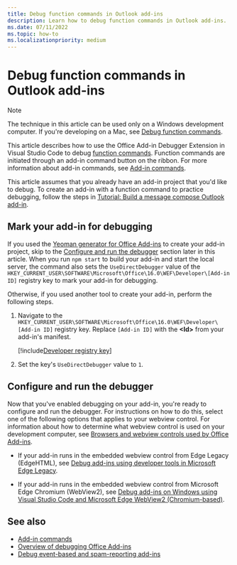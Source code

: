 ```yaml
---
title: Debug function commands in Outlook add-ins
description: Learn how to debug function commands in Outlook add-ins.
ms.date: 07/11/2022
ms.topic: how-to
ms.localizationpriority: medium
---
```


# Debug function commands in Outlook add-ins

> [!NOTE]
> The technique in this article can be used only on a Windows development computer. If you're developing on a Mac, see [Debug function commands](../testing/debug-function-command.md).

This article describes how to use the Office Add-in Debugger Extension in Visual Studio Code to debug [function commands](../design/add-in-commands.md#types-of-add-in-commands). Function commands are initiated through an add-in command button on the ribbon. For more information about add-in commands, see [Add-in commands](../design/add-in-commands.md).

This article assumes that you already have an add-in project that you'd like to debug. To create an add-in with a function command to practice debugging, follow the steps in [Tutorial: Build a message compose Outlook add-in](../tutorials/outlook-tutorial.md).

## Mark your add-in for debugging

If you used the [Yeoman generator for Office Add-ins](../develop/yeoman-generator-overview.md) to create your add-in project, skip to the [Configure and run the debugger](#configure-and-run-the-debugger) section later in this article. When you run `npm start` to build your add-in and start the local server, the command also sets the `UseDirectDebugger` value of the `HKEY_CURRENT_USER\SOFTWARE\Microsoft\Office\16.0\WEF\Developer\[Add-in ID]` registry key to mark your add-in for debugging.

Otherwise, if you used another tool to create your add-in, perform the following steps.

1. Navigate to the `HKEY_CURRENT_USER\SOFTWARE\Microsoft\Office\16.0\WEF\Developer\[Add-in ID]` registry key. Replace `[Add-in ID]` with the **\<Id\>** from your add-in's manifest.

    [!include[Developer registry key](../includes/developer-registry-key.md)]

1. Set the key's `UseDirectDebugger` value to `1`.

## Configure and run the debugger

Now that you've enabled debugging on your add-in, you're ready to configure and run the debugger. For instructions on how to do this, select one of the following options that applies to your webview control. For information about how to determine what webview control is used on your development computer, see [Browsers and webview controls used by Office Add-ins](../concepts/browsers-used-by-office-web-add-ins.md).

- If your add-in runs in the embedded webview control from Edge Legacy (EdgeHTML), see [Debug add-ins using developer tools in Microsoft Edge Legacy](debug-add-ins-using-devtools-edge-legacy.md).

- If your add-in runs in the embedded webview control from Microsoft Edge Chromium (WebView2), see [Debug add-ins on Windows using Visual Studio Code and Microsoft Edge WebView2 (Chromium-based)](../testing/debug-desktop-using-edge-chromium.md).

## See also

- [Add-in commands](../design/add-in-commands.md)
- [Overview of debugging Office Add-ins](../testing/debug-add-ins-overview.md)
- [Debug event-based and spam-reporting add-ins](debug-autolaunch.md)
